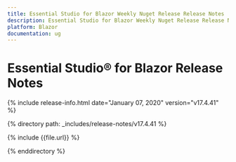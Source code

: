 ```yaml
---
title: Essential Studio for Blazor Weekly Nuget Release Release Notes  
description: Essential Studio for Blazor Weekly Nuget Release Release Notes  
platform: Blazor
documentation: ug
---
```


# Essential Studio&reg; for Blazor  Release Notes  

{% include release-info.html date="January 07, 2020"  version="v17.4.41" %} 

{% directory path: _includes/release-notes/v17.4.41 %}

{% include {{file.url}} %}

{% enddirectory %}

